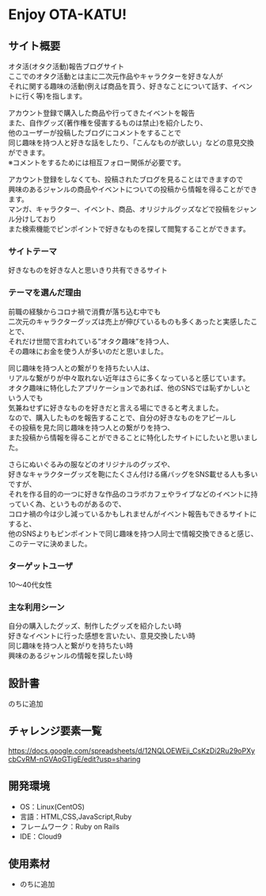 # Enjoy OTA-KATU!

## サイト概要
オタ活(オタク活動)報告ブログサイト  
ここでのオタク活動とは主に二次元作品やキャラクターを好きな人が  
それに関する趣味の活動(例えば商品を買う、好きなことについて話す、イベントに行く等)を指します。

アカウント登録で購入した商品や行ってきたイベントを報告  
また、自作グッズ(著作権を侵害するものは禁止)を紹介したり、  
他のユーザーが投稿したブログにコメントをすることで  
同じ趣味を持つ人と好きな話をしたり、「こんなものが欲しい」などの意見交換ができます。  
※コメントをするためには相互フォロー関係が必要です。

アカウント登録をしなくても、投稿されたブログを見ることはできますので  
興味のあるジャンルの商品やイベントについての投稿から情報を得ることができます。  
マンガ、キャラクター、イベント、商品、オリジナルグッズなどで投稿をジャンル分けしており  
また検索機能でピンポイントで好きなものを探して閲覧することができます。  

### サイトテーマ
好きなものを好きな人と思いきり共有できるサイト

### テーマを選んだ理由
前職の経験からコロナ禍で消費が落ち込む中でも  
二次元のキャラクターグッズは売上が伸びているものも多くあったと実感したことで、  
それだけ世間で言われている”オタク趣味”を持つ人、  
その趣味にお金を使う人が多いのだと思いました。  

同じ趣味を持つ人との繋がりを持ちたい人は、  
リアルな繋がりが中々取れない近年はさらに多くなっていると感じています。  
オタク趣味に特化したアプリケーションであれば、他のSNSでは恥ずかしいという人でも  
気兼ねせずに好きなものを好きだと言える場にできると考えました。  
なので、購入したものを報告することで、自分の好きなものをアピールし  
その投稿を見た同じ趣味を持つ人との繋がりを持つ、  
また投稿から情報を得ることができることに特化したサイトにしたいと思いました。

さらにぬいぐるみの服などのオリジナルのグッズや、  
好きなキャラクターグッズを鞄にたくさん付ける痛バッグをSNS載せる人も多いですが、  
それを作る目的の一つに好きな作品のコラボカフェやライブなどのイベントに持っていく為、というものがあるので、  
コロナ禍の今は少し減っているかもしれませんがイベント報告もできるサイトにすると、  
他のSNSよりもピンポイントで同じ趣味を持つ人同士で情報交換できると感じ、このテーマに決めました。

### ターゲットユーザ
10〜40代女性  

### 主な利用シーン
自分の購入したグッズ、制作したグッズを紹介したい時  
好きなイベントに行った感想を言いたい、意見交換したい時  
同じ趣味を持つ人と繋がりを持ちたい時  
興味のあるジャンルの情報を探したい時  

## 設計書
のちに追加

## チャレンジ要素一覧
https://docs.google.com/spreadsheets/d/12NQLOEWEji_CsKzDi2Ru29oPXycbCvRM-nGVAoGTigE/edit?usp=sharing


## 開発環境
- OS：Linux(CentOS)
- 言語：HTML,CSS,JavaScript,Ruby
- フレームワーク：Ruby on Rails
- IDE：Cloud9

## 使用素材
- のちに追加

